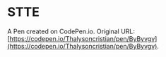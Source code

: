 # STTE

A Pen created on CodePen.io. Original URL: [https://codepen.io/Thalysoncristian/pen/ByByvgv](https://codepen.io/Thalysoncristian/pen/ByByvgv).

